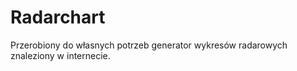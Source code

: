 # Radarchart
Przerobiony do własnych potrzeb generator wykresów radarowych znaleziony w internecie.
